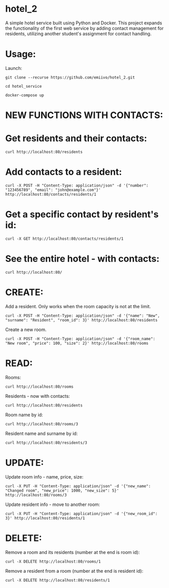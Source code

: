# hotel_2
A simple hotel service built using Python and Docker.
This project expands the functionality of the first web service by adding contact management for residents, utilizing another student's assignment for contact handling.
# Usage:

Launch:

```git clone --recurse https://github.com/emiivo/hotel_2.git```

```cd hotel_service```

```docker-compose up```


# NEW FUNCTIONS WITH CONTACTS:

# Get residents and their contacts:

```curl http://localhost:80/residents```

# Add contacts to a resident:

```curl -X POST -H "Content-Type: application/json" -d '{"number": "123456789", "email": "john@example.com"}' http://localhost:80/contacts/residents/1```

# Get a specific contact by resident's id:

```curl -X GET http://localhost:80/contacts/residents/1```

# See the entire hotel - with contacts:

```curl http://localhost:80/```

# CREATE:

Add a resident. Only works when the room capacity is not at the limit.

```curl -X POST -H "Content-Type: application/json" -d '{"name": "New", "surname": "Resident", "room_id": 3}' http://localhost:80/residents```

Create a new room.

```curl -X POST -H "Content-Type: application/json" -d '{"room_name": "New room", "price": 100, "size": 2}' http://localhost:80/rooms```


# READ:

Rooms:

```curl http://localhost:80/rooms```

Residents - now with contacts:

```curl http://localhost:80/residents```

Room name by id:

```curl http://localhost:80/rooms/3```

Resident name and surname by id:

```curl http://localhost:80/residents/3```

# UPDATE:

Update room info - name, price, size:

```curl -X PUT -H "Content-Type: application/json" -d '{"new_name": "Changed room", "new_price": 1000, "new_size": 5}' http://localhost:80/rooms/3```

Update resident info - move to another room:

```curl -X PUT -H "Content-Type: application/json" -d '{"new_room_id": 3}' http://localhost:80/residents/1```


# DELETE:

Remove a room and its residents (number at the end is room id):

```curl -X DELETE http://localhost:80/rooms/1```

Remove a resident from a room (number at the end is resident id):

```curl -X DELETE http://localhost:80/residents/1```





